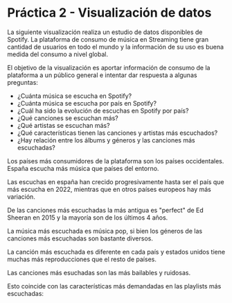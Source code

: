 # Práctica 2 - Visualización de datos

La siguiente visualización realiza un estudio de datos disponibles de Spotify. La plataforma de consumo de música en Streaming tiene gran cantidad de usuarios en todo el mundo y la información de su uso es buena medida del consumo a nivel global.

El objetivo de la visualización es aportar información de consumo de la plataforma a un público general e intentar dar respuesta a algunas preguntas:
  - ¿Cuánta música se escucha en Spotify?
  - ¿Cuánta música se escucha por país en Spotify?
  - ¿Cuál ha sido la evolución de escuchas en Spotify por país?
  - ¿Qué canciones se escuchan más?
  - ¿Qué artistas se escuchan más?
  - ¿Qué características tienen las canciones y artistas más escuchados? 
  - ¿Hay relación entre los álbums y géneros y las canciones más escuchadas?

Los países más consumidores de la plataforma son los países occidentales. España escucha más música que países del entorno.
<div class="flourish-embed flourish-hierarchy" data-src="visualisation/12509279"><script src="https://public.flourish.studio/resources/embed.js"></script></div>

Las escuchas en españa han crecido progresivamente hasta ser el país que más escucha en 2022, mientras que en otros países europeos hay más variación.
<div class="flourish-embed flourish-chart" data-src="visualisation/12525434"><script src="https://public.flourish.studio/resources/embed.js"></script></div>

De las canciones más escuchadas la más antigua es "perfect" de Ed Sheeran en 2015 y la mayoría son de los últimos 4 años.
<div class="flourish-embed flourish-chart" data-src="visualisation/12508564"><script src="https://public.flourish.studio/resources/embed.js"></script></div>
<div class="flourish-embed flourish-chart" data-src="visualisation/12525778"><script src="https://public.flourish.studio/resources/embed.js"></script></div>

La música más escuchada es música pop, si bien los géneros de las canciones más escuchadas son bastante diversos.
<div class="flourish-embed flourish-sankey" data-src="visualisation/12512885"><script src="https://public.flourish.studio/resources/embed.js"></script></div>

La canción más escuchada es diferente en cada país y estados unidos tiene muchas más reproducciones que el resto de países.
<div class="flourish-embed flourish-scatter" data-src="visualisation/12515003"><script src="https://public.flourish.studio/resources/embed.js"></script></div>

Las canciones más esuchadas son las más bailables y ruidosas.
<div class="flourish-embed flourish-sankey" data-src="visualisation/12512468"><script src="https://public.flourish.studio/resources/embed.js"></script></div>

Esto coincide con las características más demandadas en las playlists más escuchadas:
<div class="flourish-embed flourish-chart" data-src="visualisation/12513037"><script src="https://public.flourish.studio/resources/embed.js"></script></div>
